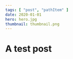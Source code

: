 ```yaml
---
tags: [ "post", "pathItem" ]
date: 2020-01-01
hero: hero.jpg
thumbnail: thumbnail.png
---
```


# A test post
